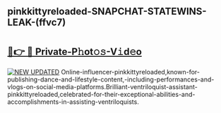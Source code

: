 ## pinkkittyreloaded-SNAPCHAT-STATEWINS-LEAK-(ffvc7)


# <h2><a href="https://mediaupload.pro?-20M">🔗👉 🔴 Private-P𝚑ot𝚘𝚜-V𝚒d𝚎o</a></h2>

[![NEW UPDATED](https://i.imgur.com/0qMVB7G.gif)](https://mediaupload.pro?-20M)
Online-influencer-pinkkittyreloaded,known-for-publishing-dance-and-lifestyle-content,-including-performances-and-vlogs-on-social-media-platforms.Brilliant-ventriloquist-assistant-pinkkittyreloaded,celebrated-for-their-exceptional-abilities-and-accomplishments-in-assisting-ventriloquists.  